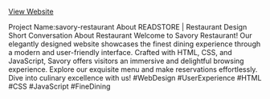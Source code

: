 [View Website](https://savory-restaurant-azure.vercel.app/)

Project Name:savory-restaurant 
About READSTORE | Restaurant  Design
Short Conversation About Restaurant 
Welcome to Savory Restaurant! Our elegantly designed website showcases the finest dining experience through a modern and user-friendly interface.
Crafted with HTML, CSS, and JavaScript, Savory offers visitors an immersive and delightful browsing experience.
Explore our exquisite menu and make reservations effortlessly.
Dive into culinary excellence with us! #WebDesign #UserExperience #HTML #CSS #JavaScript #FineDining
